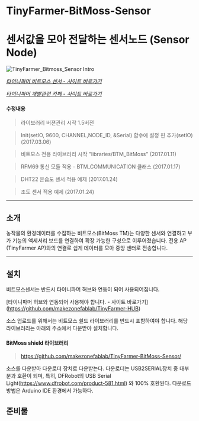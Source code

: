 # TinyFarmer-BitMoss-Sensor

센서값을 모아 전달하는 센서노드 (Sensor Node)
==========================

![TinyFarmer_Bitmoss_Sensor Intro](https://github.com/makezonefablab/TinyFarmer-BitMoss-Sensor/blob/master/img/bitmossSensor1.png)  

[*타이니파머 비트모스 센서 - 사이트 바로가기*](http://106.240.234.10/mediafarmHome/?page_id=14036)

[*타이니파머 개발관련 카페 - 사이트 바로가기*](http://cafe.naver.com/makezone#)



#### 수정내용
> 라이브러리 버젼관리 시작 1.5버전 

> Init(setIO, 9600, CHANNEL,NODE_ID, &Serial) 함수에 설정 핀 추가(setIO) (2017.03.06)

> 비트모스 전용 라이브러리 시작 "libraries/BTM_BitMoss" (2017.01.11)

> RFM69 통신 모듈 적용 - BTM_COMMUNICATION 클래스 (2017.01.17)

> DHT22 온습도 센서 적용 예제  (2017.01.24)

> 조도 센서 적용 예제  (2017.01.24)



 
 --------------
 소개
 --------------
농작물의 환경데이터를 수집하는 비트모스(BitMoss TM)는 다양한 센서와 연결하고 부가 기능의 액세서리 보드를 연결하여 확장 가능한 구성으로 이루어졌습니다.
전용 AP (TinyFarmer AP)와의 연결로 쉽게 데이터를 모아 중앙 센터로 전송합니다.

 
 
 
 --------------
 설치
 --------------
비트모스센서는 반드시 타이니파머 허브와 연동이 되어 사용되어집니다.


[타이니파머 허브와 연동되어 사용해야 합니다. - 사이트 바로가기]
(https://github.com/makezonefablab/TinyFarmer-HUB)


소스 업로드를 위해서는 비트모스 쉴드 라이브러리를 반드시 포함하여야 합니다. 해당 라이브러리는 아래의 주소에서 다운받아 설치합니다.



#### BitMoss shield 라이브러리

> https://github.com/makezonefablab/TinyFarmer-BitMoss-Sensor/


소스를 다운받아 다운로더 장치로 다운받는다. 다운로더는 USB2SERIAL장치 중 대부분과 호환이 되며, 특히, DFRobot의 USB Serial Light(https://www.dfrobot.com/product-581.html) 와 100% 호환된다. 
다운로드 방법은 Arduino IDE 환경에서 가능하다.




준비물
--------------




